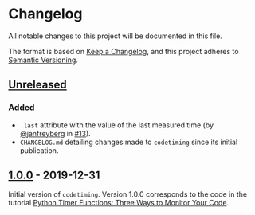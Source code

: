 # Changelog

All notable changes to this project will be documented in this file.

The format is based on [Keep a Changelog](https://keepachangelog.com/en/1.0.0/), and this project adheres to [Semantic Versioning](https://semver.org/spec/v2.0.0.html).


## [Unreleased](compare/v1.0.0...HEAD)

### Added

- `.last` attribute with the value of the last measured time (by [@janfreyberg](https://github.com/janfreyberg) in [#13](pull/13)).
- `CHANGELOG.md` detailing changes made to `codetiming` since its initial publication.


## [1.0.0](releases/tag/v1.0.0) - 2019-12-31

Initial version of `codetiming`. Version 1.0.0 corresponds to the code in the tutorial [Python Timer Functions: Three Ways to Monitor Your Code](https://realpython.com/python-timer/).
